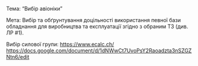 Тема: “Вибір авіоніки”

Мета: Вибір та обґрунтування доцільності використання певної бази обладнання  для виробництва та експлуатації згідно з обраним ТЗ (див. ЛР #1).

Вибір силової групи:
https://www.ecalc.ch/
https://docs.google.com/document/d/1dNWwCt7UvoPsY2Raoadzta3nSZGZNtn6/edit
